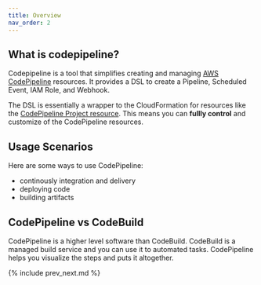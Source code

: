 ```yaml
---
title: Overview
nav_order: 2
---
```


## What is codepipeline?

Codepipeline is a tool that simplifies creating and managing [AWS CodePipeline](https://aws.amazon.com/codepipeline/) resources. It provides a DSL to create a Pipeline, Scheduled Event, IAM Role, and Webhook.

The DSL is essentially a wrapper to the CloudFormation for resources like the [CodePipeline Project resource](https://docs.aws.amazon.com/AWSCloudFormation/latest/UserGuide/aws-resource-codepipeline-pipeline.html). This means you can **fullly control** and customize of the CodePipeline resources.

## Usage Scenarios

Here are some ways to use CodePipeline:

* continously integration and delivery
* deploying code
* building artifacts

## CodePipeline vs CodeBuild

CodePipeline is a higher level software than CodeBuild. CodeBuild is a managed build service and you can use it to automated tasks. CodePipeline helps you visualize the steps and puts it altogether.

{% include prev_next.md %}
